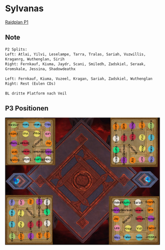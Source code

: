 # Sylvanas

[Raidplan P1](https://raidplan.io/plan/6ueeUuZp3-4FWZ2V)

## Note

```
P2 Splits:
Left: Atlai, Yilvi, Leselampe, Tarra, Tralas, Sariah, Vuzwillis, Kraganrg, Wuthenglan, Sirih
Right: Fernkauf, Kiuma, Jaydr, Scani, Smiledh, Zadskiel, Seraak, Gromskale, Jessina, Shadowdeathx

Left: Fernkauf, Kiuma, Vuzeel, Kragan, Sariah, Zadskiel, Wuthenglan
Right: Rest (Eulen CDs)

BL dritte Platform nach Veil
```

## P3 Positionen

![Aufstellung P3](/images/sylviep3.png)